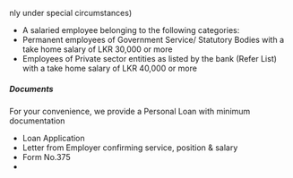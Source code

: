 nly under special circumstances)
- A salaried employee belonging to the following categories:
- Permanent employees of Government Service/ Statutory Bodies with a take home salary of LKR 30,000 or more
- Employees of Private sector entities as listed by the bank (Refer List) with a take home salary of LKR 40,000 or more

##### Documents

For your convenience, we provide a Personal Loan with minimum documentation

- Loan Application
- Letter from Employer confirming service, position & salary
- Form No.375
-